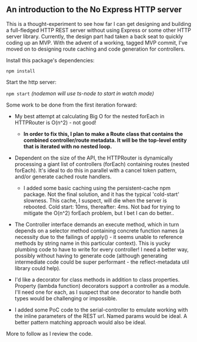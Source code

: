 An introduction to the No Express HTTP server
----------------------------------------------

This is a thought-experiment to see how far I can get designing and building a full-fledged HTTP REST server without using Express or some other HTTP server library.  Currently, the design part had taken a back seat to quickly coding up an MVP.  With the advent of a working, tagged MVP commit, I've moved on to designing route caching and code generation for controllers.

Install this package's dependencies:

```npm install```

Start the http server:

```npm start``` _(nodemon will use ts-node to start in watch mode)_

Some work to be done from the first iteration forward:

- My best attempt at calculating Big O for the nested forEach in HTTPRouter is O(n^2) - not good!
	- **In order to fix this, I plan to make a Route class that contains the combined controller/route metadata.  It will be the top-level entity that is iterated with no nested loop.**
- Dependent on the size of the API, the HTTPRouter is dynamically processing a giant list of controllers (forEach) containing routes (nested forEach).  It's ideal to do this in parallel with a cancel token pattern, and/or generate cached route handlers.
	- I added some basic caching using the persistent-cache npm package. Not the final solution, and it has the typical 'cold-start' slowness.  This cache, I suspect, will die when the server is rebooted.  Cold start: 10ms, thereafter: 4ms.  Not bad for trying to mitigate the O(n^2) forEach problem, but I bet I can do better..

- The Controller interface demands an execute method, which in turn depends on a selector method containing concrete function names (a necessity due to the failings of apply() - it seems unable to reference methods by string name in this particular context). This is yucky plumbing code to have to write for every controller! I need a better way, possibly without having to generate code (although generating intermediate code could be super performant - the reflect-metadata util library could help).
- I'd like a decorator for class methods in addition to class properties. Property (lambda function) decorators support a controller as a module.  I'll need
one for each, as I suspect that one decorator to handle both types would be challenging or impossible.
- I added some PoC code to the serial-controller to emulate working with the inline parameters of the REST url.  Named params would be ideal.  A better pattern matching approach would also be ideal.

More to follow as I review the code.